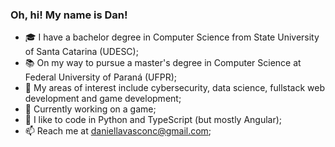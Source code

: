 ### Oh, hi! My name is Dan!

- 🎓 I have a bachelor degree in Computer Science from State University of Santa Catarina (UDESC);
- 📚 On my way to pursue a master's degree in Computer Science at Federal University of Paraná (UFPR);
- 🔭 My areas of interest include cybersecurity, data science, fullstack web development and game development;
- 🌱 Currently working on a game;
- 💬 I like to code in Python and TypeScript (but mostly Angular);
- 📫 Reach me at daniellavasconc@gmail.com;

 <div>

  <!--<img height="180em" src="https://github-readme-stats.vercel.app/api?username=danmvas&show_icons=true&theme=dracula&include_all_commits=true&count_private=true"/>
  <img height="250em" src="https://github-readme-stats.vercel.app/api/top-langs/?username=danmvas&layout=compact&langs_count=16&theme=dracula"/>-->
</div>

<!--
**danmvas/danmvas** is a ✨ _special_ ✨ repository because its `README.md` (this file) appears on your GitHub profile.

Here are some ideas to get you started:

- 🔭 I’m currently working on ...
- 🌱 I’m currently learning ...
- 👯 I’m looking to collaborate on ...
- 🤔 I’m looking for help with ...
- 💬 Ask me about ...
- 📫 How to reach me: ...
- 😄 Pronouns: ...
- ⚡ Fun fact: ...
-->
